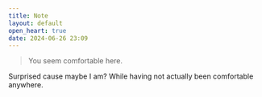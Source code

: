 ```yaml
---
title: Note
layout: default
open_heart: true
date: 2024-06-26 23:09
---
```


> You seem comfortable here.

Surprised cause maybe I am? While having not actually been comfortable anywhere.
